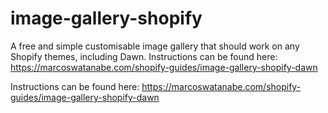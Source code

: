 # image-gallery-shopify
A free and simple customisable image gallery that should work on any Shopify themes, including Dawn. Instructions can be found here: https://marcoswatanabe.com/shopify-guides/image-gallery-shopify-dawn

Instructions can be found here:
https://marcoswatanabe.com/shopify-guides/image-gallery-shopify-dawn
